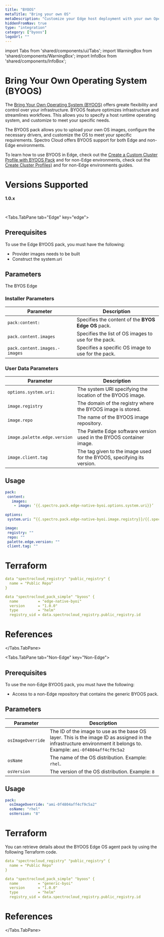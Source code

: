 ```yaml
---
title: "BYOOS"
metaTitle: "Bring your own OS"
metaDescription: "Customize your Edge host deployment with your own Operating System."
hiddenFromNav: true
type: "integration"
category: ["byoos"]
logoUrl: ""
---
```


import Tabs from 'shared/components/ui/Tabs';
import WarningBox from 'shared/components/WarningBox';
import InfoBox from 'shared/components/InfoBox';

# Bring Your Own Operating System (BYOOS) 

The [Bring Your Own Operating System (BYOOS)](/https://docs.spectrocloud.com/cluster-profiles/byoos) offers greate flexibility and control over your infrastructure. BYOOS feature optimizes infrastructure and streamlines workflows. This allows you to specify a host runtime operating system, and  customize to meet your specific needs.

The BYOOS pack allows you to upload your own OS images, configure the necessary drivers, and customize the OS to meet your specific requirements. Spectro Cloud offers BYOOS support for both Edge and non-Edge environments. 

To learn how to use BYOOS in Edge, check out the [Create a Custom Cluster Profile with BYOOS Pack](https://docs.spectrocloud.com/clusters/edge/site-deployment/model-profile) and  for  non-Edge environments, check out the [Create Cluster Profiles)](https://docs.spectrocloud.com/cluster-profiles/task-update-profile) and  for  non-Edge environments guides.

# Versions Supported

**1.0.x**

<br />

<Tabs>

<Tabs.TabPane tab="Edge" key="edge">

## Prerequisites 

To use the Edge BYOOS pack, you must have the following:

- Provider images needs to be built
- Construct the system.uri

## Parameters

The BYOS Edge 

### Installer Parameters

| Parameter            | Description                                            |
|----------------------|--------------------------------------------------------|
| `pack:content:` | Specifies the content of the **BYOS Edge OS** pack. |
| `pack.content.images` | Specifies the list of OS images to use for the pack. |
| `pack.content.images.-  images` | Specifies a specific OS image to use for the pack. |


### User Data Parameters

| Parameter            | Description                                            |
|----------------------|--------------------------------------------------------|
| `options.system.uri:` | The system URI specifying the location of the BYOOS image. |
| `image.registry` | The domain of the registry where the BYOOS image is stored. |
| `image.repo` | The name of the BYOOS image repository. |
| `image.palette.edge.version` | The Palette Edge software version used in the BYOOS container image. |
| `image.client.tag` |  The tag given to the image used for the BYOOS, specifying its version. |


## Usage

```yaml
pack:
 content:
   images: 
    - image: ‘{{.spectro.pack.edge-native-byoi.options.system.uri}}’
    
options: 
 system.uri: “{{.spectro.pack.edge-native-byoi.image.registry}}/{{.spectro.pack.edge-native-byoi.image.repo}}:{{.spectro.system.kunernetes.version}}-{{.spectro.pack.edge-native-byoi.image.version}}_{{.spectro.pack.edge-native-byoi.image.client.tag}}”

image: 
 registry: "" 
 repo: ""
 palette.edge.version: ""
 client.tag: ""
```

# Terraform

```yaml
data "spectrocloud_registry" "public_registry" {
  name = "Public Repo"
}

data "spectrocloud_pack_simple" "byoos" {
  name         = "edge-native-byoi"
  version      = "1.0.0"
  type         = "helm"
  registry_uid = data.spectrocloud_registry.public_registry.id
```



# References

</Tabs.TabPane>

<Tabs.TabPane tab="Non-Edge" key="Non-Edge">

## Prerequisites 

To use the non-Edge BYOOS pack, you must have the following:

- Access to a non-Edge repository that contains the generic BYOOS pack.

## Parameters

| Parameter            | Description                                            |
|----------------------|--------------------------------------------------------|
| `osImageOverride` | The ID of the image to use as the base OS layer. This is the image ID as assigned in the infrastructure environment it belongs to. Example: `ami-0f4804aff4cf9c5a2` |
| `osName` | The name of the OS distribution. Example: `rhel`. |
| `osVersion` | The version of the OS distribution. Example: `8` |

## Usage

```yaml
pack:
  osImageOverride: "ami-0f4804aff4cf9c5a2"
  osName: "rhel"
  osVersion: "8"
```

# Terraform

You can retrieve details about the BYOOS Edge OS agent pack by using the following Terraform code.

```yaml
data "spectrocloud_registry" "public_registry" {
  name = "Public Repo"
}

data "spectrocloud_pack_simple" "byoos" {
  name         = "generic-byoi"
  version      = "1.0.0"
  type         = "helm"
  registry_uid = data.spectrocloud_registry.public_registry.id
```

# References

</Tabs.TabPane>

</Tabs>


